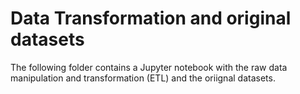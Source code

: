# Data Transformation and original datasets

The following folder contains a Jupyter notebook with the raw data manipulation and transformation (ETL) and the oriignal datasets.
